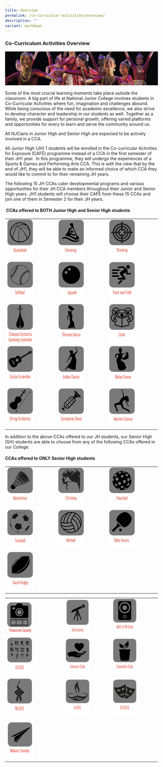 ```yaml
---
title: Overview
permalink: /co-curricular-activities/overview/
description: ""
variant: markdown
---
```

### Co-Curriculum Activities Overview

![](/images/cca1.png)

Some of the most crucial learning moments take place outside the classroom. A big part of life at National Junior College involves students in Co-Curricular Activities where fun, imagination and challenges abound. While being conscious of the need for academic excellence, we also strive to develop character and leadership in our students as well. Together as a family, we provide support for personal growth, offering varied platforms and opportunities for every to learn and serve the community around us.

All NJCians in Junior High and Senior High are expected to be actively involved in a CCA. &nbsp;

All Junior High (JH) 1 students will be enrolled in the Co-curricular Activities for Exposure (CAFÉ) programme instead of a CCA in the first semester of their JH1 year. &nbsp;In this programme, they will undergo the experiences of a Sports &amp; Games and Performing Arts CCA. This is with the view that by the end of JH1, they will be able to make an informed choice of which CCA they would like to commit to for their remaining JH years.

The following 15 JH CCAs cater developmental programs and various opportunities for their JH CCA members throughout their Junior and Senior High years. JH1 students will choose their&nbsp;CAFÉ from these 15 CCAs and join one of them in Semester 2 for their JH years.

#### &nbsp;CCAs offered to BOTH Junior High and Senior High students
 
 

|  |  |  |
|---|---|---|
|<a href="/co-curricular-activities/ccas-offered-to-both-jh-and-sh/basketball"><img style="width:55%" src="/images/c1.png"></a>  |<a href="/co-curricular-activities/ccas-offered-to-both-jh-and-sh/canoeing-and-dragon-boating"><img style="width:55%" src="/images/c2.png"></a>  | <a href="/co-curricular-activities/ccas-offered-to-both-jh-and-sh/shooting-club"><img style="width:55%" src="/images/c3.png"></a> |
|<a href="/co-curricular-activities/ccas-offered-to-both-jh-and-sh/softball"><img style="width:55%" src="/images/c4.png"></a>  | <a href="/co-curricular-activities/ccas-offered-to-both-jh-and-sh/squash"><img style="width:55%" src="/images/c5.png"></a> | <a href="/co-curricular-activities/ccas-offered-to-both-jh-and-sh/track-and-field-and-cross-country"><img style="width:55%" src="/images/c6.png"></a> |
| <a href="/co-curricular-activities/ccas-offered-to-both-jh-and-sh/co-and-ge"><img style="width:55%" src="/images/c7.png"></a> | <a href="/co-curricular-activities/clubs-and-societies/chinese-dance"><img style="width:55%" src="/images/c8.png"></a> | <a href="/co-curricular-activities/clubs-and-societies/choir"><img style="width:55%" src="/images/c9.png"></a> |
|<a href="/co-curricular-activities/clubs-and-societies/guitar-ensemble"><img style="width:55%" src="/images/c10.png"></a>  | <a href="/co-curricular-activities/clubs-and-societies/indian-dance"><img style="width:55%" src="/images/c11.png"></a> | <a href="/co-curricular-activities/clubs-and-societies/malay-dance"><img style="width:55%" src="/images/c12.png"></a> |
| <a href="/co-curricular-activities/clubs-and-societies/string-orchestra"><img style="width:55%" src="/images/c13.png"></a> | <a href="/co-curricular-activities/clubs-and-societies/symphonic-band"><img style="width:55%" src="/images/c14.png"></a> | <a href="/co-curricular-activities/clubs-and-societies/western-dance"><img style="width:55%" src="/images/c15.png"></a> |
 
 
 In addition to the above CCAs offered to our JH students, our Senior High (SH) students are able to choose from any of the following CCAs offered in our College.

#### CCAs offered to ONLY Senior High students

|  |  |  |
|---|---|---|
| <a href="/co-curricular-activities/clubs-and-societies/badminton"><img style="width:55%" src="/images/c16.png"></a> | <a href="/co-curricular-activities/clubs-and-societies/climbing"><img style="width:55%" src="/images/c17.png"></a> | <a href="/co-curricular-activities/clubs-and-societies/floorball"><img style="width:55%" src="/images/c18.png"></a> |
|  <a href="/co-curricular-activities/clubs-and-societies/football"><img style="width:55%" src="/images/c19.png"></a>| <a href="/co-curricular-activities/clubs-and-societies/netball"><img style="width:55%" src="/images/c21.png"></a> |<a href="/co-curricular-activities/clubs-and-societies/table-tennis"><img style="width:55%" src="/images/c22.png"></a>  | 
<a href="/co-curricular-activities/clubs-and-societies/touch-rugby"><img style="width:55%" src="/images/c23.png"></a> | | | |

|  |  |  |
|---|---|---|
|<a href="https://www.nationaljc.moe.edu.sg/co-curricular-activities/clubs-and-societies/production-society/"><img style="width:46%" src="/images/production society_3.png"></a> | <a href="/co-curricular-activities/clubs-and-societies/astronomy-club"><img style="width:55%" src="/images/astrologo3.png"></a> | <a href="/co-curricular-activities/clubs-and-societies/ava-and-pa-club"><img style="width:55%" src="/images/c26.png"></a> |
| <a href="/co-curricular-activities/clubs-and-societies/cldds"><img style="width:46%" src="/images/c27.png"></a> | <a href="/co-curricular-activities/clubs-and-societies/interact-club"><img style="width:55%" src="/images/c28.png"></a> | <a href="/co-curricular-activities/clubs-and-societies/greenlink-club"><img style="width:55%" src="/images/c33.png"></a> |
| <a href="/co-curricular-activities/clubs-and-societies/malay-cultural-society"><img style="width:46%" src="/images/c30.png"></a> | <a href="/co-curricular-activities/clubs-and-societies/ildds"><img style="width:55%" src="/images/c31.png"></a> | <a href="/co-curricular-activities/clubs-and-societies/elddes"><img style="width:55%" src="/images/c32.png"></a> | 
<a href="/co-curricular-activities/clubs-and-societies/makers-society/"><img style="width:48%" src="/images/msocietysmall.png"></a> |
